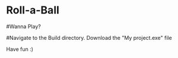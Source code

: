 # Roll-a-Ball

#Wanna Play? 

#Navigate to the Build directory. Download the "My project.exe" file 

Have fun :) 
